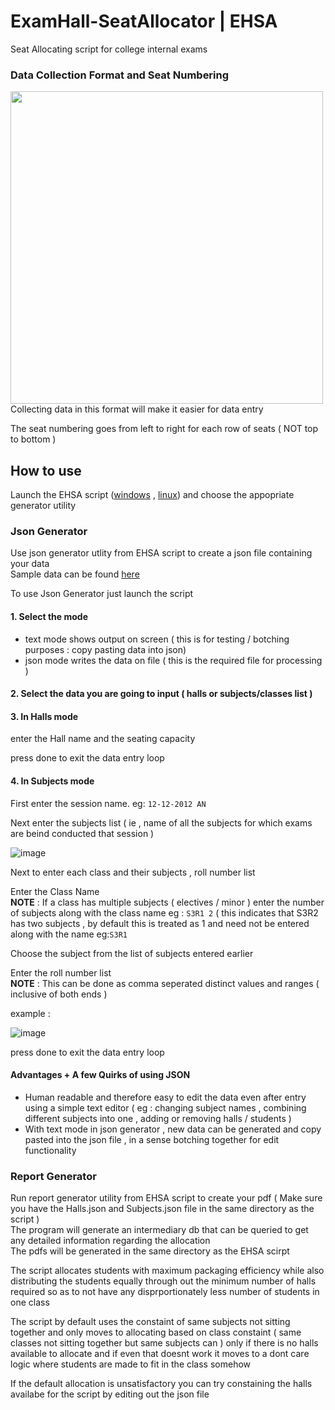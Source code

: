 # ExamHall-SeatAllocator | EHSA
Seat Allocating script for college internal exams

### Data Collection Format and Seat Numbering
<img src="https://user-images.githubusercontent.com/62943847/212641221-4e9b5139-1cad-45f6-bf15-c09501cd879b.jpg" width="500">  
Collecting data in this format will make it easier for data entry  

The seat numbering goes from left to right for each row of seats ( NOT top to bottom )
  
## How to use  
  
Launch the EHSA script ([windows](https://github.com/Govind-S-B/ExamHall-SeatAllocator/blob/main/FINAL_BUILD/windows_build/EHSA.exe) , [linux](https://github.com/Govind-S-B/ExamHall-SeatAllocator/blob/dev/FINAL_BUILD/linux_build/EHSA)) and choose the appopriate generator utility

  
### Json Generator  
Use json generator utlity from EHSA script to create a json file containing your data  
Sample data can be found [here](https://github.com/Govind-S-B/ExamHall-SeatAllocator/tree/main/FINAL_BUILD/Backups)  
  
To use Json Generator just launch the script
  
#### 1. Select the mode  
- text mode shows output on screen ( this is for testing / botching purposes : copy pasting data into json)  
- json mode writes the data on file ( this is the required file for processing )  
#### 2. Select the data you are going to input ( halls or subjects/classes list )  
  
#### 3. In Halls mode
enter the Hall name and the seating capacity 
  
press done to exit the data entry loop  
  
#### 4. In Subjects mode 
First enter the session name. eg: `12-12-2012 AN`  
  
Next enter the subjects list ( ie , name of all the subjects for which exams are beind conducted that session )  
  
![image](https://user-images.githubusercontent.com/62943847/208369199-5fb92125-1e5e-4f8e-8144-2f64d7e071d9.png)  
  
Next to enter each class and their subjects , roll number list  
  
Enter the Class Name  
**NOTE** : If a class has multiple subjects ( electives / minor ) enter the number of subjects along with the class name eg : `S3R1 2` ( this indicates that S3R2 has two subjects , by default this is treated as 1 and need not be entered along with the name eg:`S3R1`
  
Choose the subject from the list of subjects entered earlier  
  
Enter the roll number list  
**NOTE** : This can be done as comma seperated distinct values and ranges ( inclusive of both ends )  
  
example :  
  
![image](https://user-images.githubusercontent.com/62943847/208370110-4ca6514b-e4a5-42cb-b21c-b7bbe365dece.png)  
  
press done to exit the data entry loop  
  
#### Advantages + A few Quirks of using JSON  
  
- Human readable and therefore easy to edit the data even after entry using a simple text editor ( eg : changing subject names , combining different subjects into one , adding or removing halls / students )
- With text mode in json generator , new data can be generated and copy pasted into the json file , in a sense botching together for edit functionality  
  
### Report Generator  

Run report generator utility from EHSA script to create your pdf ( Make sure you have the Halls.json and Subjects.json file in the same directory as the script )  
The program will generate an intermediary db that can be queried to get any detailed information regarding the allocation  
The pdfs will be generated in the same directory as the EHSA scirpt  

The script allocates students with maximum packaging efficiency while also distributing the students equally through out the minimum number of halls required so as to not have any disprportionately less number of students in one class

The script by default uses the constaint of same subjects not sitting together and only moves to allocating based on class constaint ( same classes not sitting together but same subjects can ) only if there is no halls available to allocate and if even that doesnt work it moves to a dont care logic where students are made to fit in the class somehow

If the default allocation is unsatisfactory you can try constaining the halls availabe for the script by editing out the json file
